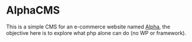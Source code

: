 # AlphaCMS

This is a simple CMS for an e-commerce website named [Alpha](https://github.com/MagedEWilliam/Alpha/), the objective here is to explore what php alone can do (no WP or framework).
